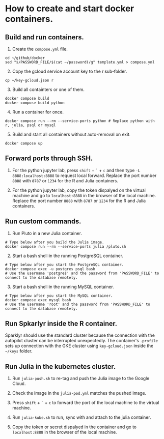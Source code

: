 # How to create and start docker containers.

## Build and run containers.

1. Create the `compose.yml` file.

```Shell
cd ~/github/docker
sed "s/PASSWORD_FILE/$(cat ~/password)/g" template.yml > compose.yml
```

2. Copy the gcloud service account key to the r sub-folder.

```Shell
cp ~/key-gcloud.json r
```

3. Build all containters or one of them.

```Shell
docker compose build
docker compose build python
```

4. Run a container for once.

```Shell
docker compose run --rm --service-ports python # Replace python with r, julia, psql or mysql
```

5. Build and start all containers without auto-removal on exit.

```Shell
docker compose up
```

## Forward ports through SSH.

1. For the python jupyter lab, press `shift` + `` ` `` + `c` and then type `-L 8888:localhost:8888` to request local forward. Replace the port number `8888` with `8787` or `1234` for the R and Julia containers.

2. For the python jupyter lab, copy the token dispalyed on the virtual machine and go to `localhost:8888` in the browser of the local machine.  Replace the port number `8888` with `8787` or `1234` for the R and Julia containers.

## Run custom commands.

1. Run Pluto in a new Julia container.

```Shell
# Type below after you build the Julia image.
docker compose run --rm --service-ports julia /pluto.sh
```

2. Start a bash shell in the running PostgreSQL container.

```Shell
# Type below after you start the PostgreSQL container.
docker compose exec -u postgres psql bash
# Use the username 'postgres' and the password from 'PASSWORD_FILE' to connect to the database remotely.
```

3. Start a bash shell in the running MySQL container.

```Shell
# Type below after you start the MySQL container.
docker compose exec mysql bash
# Use the username 'root' and the password from 'PASSWORD_FILE' to connect to the database remotely.
```

## Run Spkarlyr inside the R container.

Sparklyr should use the standard cluster because the connection with the autopilot cluster can be interrupted unexpectedly. The container's `.profile` sets up connection with the GKE cluster using `key-gcloud.json` inside the `~/keys` folder.

## Run Julia in the kubernetes cluster.

1. Run `julia-push.sh` to re-tag and push the Julia image to the Google Cloud.

2. Check the image in the `julia-pod.yml` matches the pushed image.

3. Press `shift` + `` ` `` + `c` to forward the port of the local machine to the virtual machine.

4. Run `julia-kube.sh` to run, sync with and attach to the julia container.

5. Copy the token or secret dispalyed in the container and go to `localhost:8888` in the browser of the local machine.
